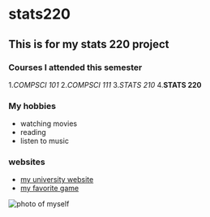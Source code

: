 # stats220
## This is for my stats 220 project

### Courses I attended this semester
1.*COMPSCI 101*
2.*COMPSCI 111*
3.*STATS 210*
4.**STATS 220**

### My hobbies
* watching movies
* reading
* listen to music

### websites
* [my university website](https://www.auckland.ac.nz/en.html)
* [my favorite game](https://play2048.co/)

![photo of myself](https://media3.giphy.com/media/Rlwz4m0aHgXH13jyrE/200w.gif?cid=6c09b952qk4a4q32uvdf0x9breygszz6bpb1dzo0irce26j3&ep=v1_gifs_search&rid=200w.gif&ct=g)
